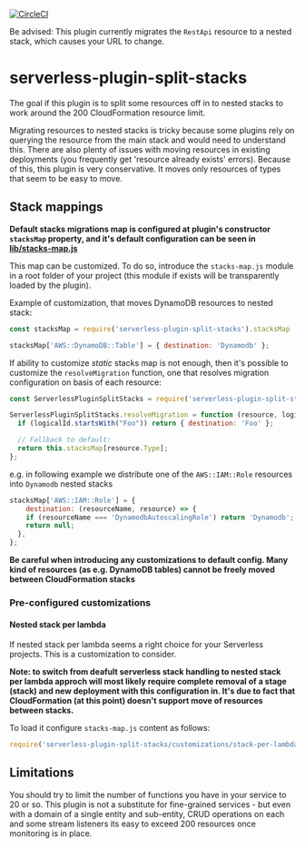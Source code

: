 [![CircleCI](https://circleci.com/gh/dougmoscrop/serverless-plugin-split-stacks.svg?style=svg)](https://circleci.com/gh/dougmoscrop/serverless-plugin-split-stacks)

Be advised: This plugin currently migrates the `RestApi` resource to a nested stack, which causes your URL to change.

# serverless-plugin-split-stacks

The goal if this plugin is to split some resources off in to nested stacks to work around the 200 CloudFormation resource limit.

Migrating resources to nested stacks is tricky because some plugins rely on querying the resource from the main stack and would need to understand this. There are also plenty of issues with moving resources in existing deployments (you frequently get 'resource already exists' errors). Because of this, this plugin is very conservative. It moves only resources of types that seem to be easy to move.

## Stack mappings

__Default stacks migrations map is configured at plugin's constructor `stacksMap` property, and it's default configuration can be seen in [lib/stacks-map.js](https://github.com/dougmoscrop/serverless-plugin-split-stacks/blob/master/lib/stacks-map.js)__

This map can be customized. To do so, introduce the `stacks-map.js` module in a root folder of your project (this module if exists will be transparently loaded by the plugin).

Example of customization, that moves DynamoDB resources to nested stack:

```javascript
const stacksMap = require('serverless-plugin-split-stacks').stacksMap

stacksMap['AWS::DynamoDB::Table'] = { destination: 'Dynamodb' };
```

If ability to customize _static_ stacks map is not enough, then it's possible to
customize the `resolveMigration` function, one that resolves migration configuration on basis of each resource:

```javascript
const ServerlessPluginSplitStacks = require('serverless-plugin-split-stacks');

ServerlessPluginSplitStacks.resolveMigration = function (resource, logicalId, serverless) {
  if (logicalId.startsWith("Foo")) return { destination: 'Foo' };

  // Fallback to default:
  return this.stacksMap[resource.Type];
};
```

e.g. in following example we distribute one of the `AWS::IAM::Role` resources into `Dynamodb` nested stacks

```javascript
stacksMap['AWS::IAM::Role'] = {
	destination: (resourceName, resource) => {
    if (resourceName === 'DynamodbAutoscalingRole') return 'Dynamodb';
    return null;
  },
};

```

__Be careful when introducing any customizations to default config. Many kind of resources (as e.g. DynamoDB tables) cannot be freely moved between CloudFormation stacks__

### Pre-configured customizations

#### Nested stack per lambda

If nested stack per lambda seems a right choice for your Serverless projects. This is a customization to consider.

__Note: to switch from deafult serverless stack handling to nested stack per lambda approch will most likely require complete removal of a stage (stack) and new deployment with this configuration in. It's due to fact that CloudFormation (at this point) doesn't support move of resources between stacks.__

To load it configure `stacks-map.js` content as follows:

```javascript
require('serverless-plugin-split-stacks/customizations/stack-per-lambda');

```

## Limitations

You should try to limit the number of functions you have in your service to 20 or so. This plugin is not a substitute for fine-grained services - but even with a domain of a single entity and sub-entity, CRUD operations on each and some stream listeners its easy to exceed 200 resources once monitoring is in place.
